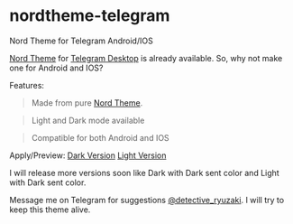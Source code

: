 # nordtheme-telegram
Nord Theme for Telegram Android/IOS

[Nord Theme](https://nordtheme.com) for [Telegram Desktop](https://github.com/gilbertw1/telegram-nord-theme) is already available. So, why not make one for Android and IOS?

Features:
>Made from pure [Nord Theme](https://nordtheme.com).

>Light and Dark mode available

>Compatible for both Android and IOS

Apply/Preview:
[Dark Version](https://t.me/addtheme/nord_dark_kde)
[Light Version](https://t.me/addtheme/nordic_light_kde)

I will release more versions soon like Dark with Dark sent color and Light with Dark sent color.

Message me on Telegram for suggestions [@detective_ryuzaki](https://t.me/detective_ryuzaki). I will try to keep this theme alive.
